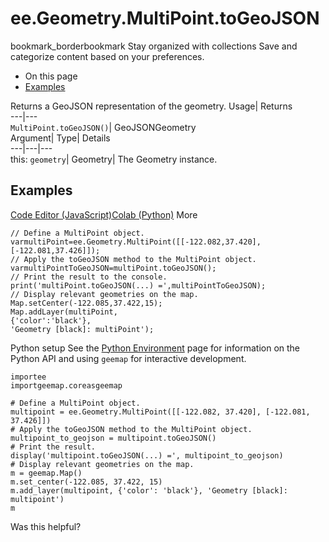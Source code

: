  
#  ee.Geometry.MultiPoint.toGeoJSON 
bookmark_borderbookmark Stay organized with collections  Save and categorize content based on your preferences.
  * On this page
  * [Examples](https://developers.google.com/earth-engine/apidocs/ee-geometry-multipoint-togeojson#examples)


Returns a GeoJSON representation of the geometry. 
Usage| Returns  
---|---  
`MultiPoint.toGeoJSON()`| GeoJSONGeometry  
Argument| Type| Details  
---|---|---  
this: `geometry`| Geometry| The Geometry instance.  
## Examples
[Code Editor (JavaScript)](https://developers.google.com/earth-engine/apidocs/ee-geometry-multipoint-togeojson#code-editor-javascript-sample)[Colab (Python)](https://developers.google.com/earth-engine/apidocs/ee-geometry-multipoint-togeojson#colab-python-sample) More
```
// Define a MultiPoint object.
varmultiPoint=ee.Geometry.MultiPoint([[-122.082,37.420],[-122.081,37.426]]);
// Apply the toGeoJSON method to the MultiPoint object.
varmultiPointToGeoJSON=multiPoint.toGeoJSON();
// Print the result to the console.
print('multiPoint.toGeoJSON(...) =',multiPointToGeoJSON);
// Display relevant geometries on the map.
Map.setCenter(-122.085,37.422,15);
Map.addLayer(multiPoint,
{'color':'black'},
'Geometry [black]: multiPoint');
```
Python setup
See the [ Python Environment](https://developers.google.com/earth-engine/guides/python_install) page for information on the Python API and using `geemap` for interactive development.
```
importee
importgeemap.coreasgeemap
```
```
# Define a MultiPoint object.
multipoint = ee.Geometry.MultiPoint([[-122.082, 37.420], [-122.081, 37.426]])
# Apply the toGeoJSON method to the MultiPoint object.
multipoint_to_geojson = multipoint.toGeoJSON()
# Print the result.
display('multipoint.toGeoJSON(...) =', multipoint_to_geojson)
# Display relevant geometries on the map.
m = geemap.Map()
m.set_center(-122.085, 37.422, 15)
m.add_layer(multipoint, {'color': 'black'}, 'Geometry [black]: multipoint')
m
```

Was this helpful?
